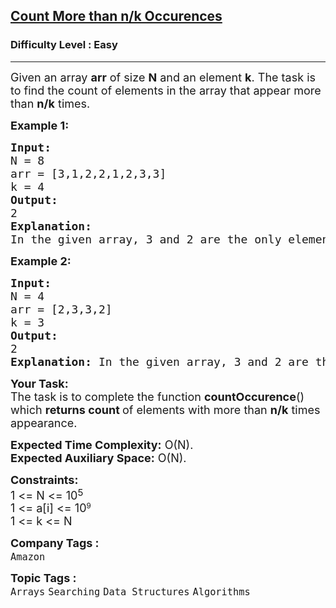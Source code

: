 <h2><a href="https://www.geeksforgeeks.org/problems/count-element-occurences/1?page=6&category=Arrays&sortBy=submissions">Count More than n/k Occurences</a></h2><h3>Difficulty Level : Easy</h3><hr><div class="problems_problem_content__Xm_eO"><p><span style="font-size: 18px;">Given an array <strong>arr</strong>&nbsp;of size <strong>N</strong> and an element <strong>k</strong>. The task is to find the count of elements in the array that appear more than <strong>n/k</strong> times.</span></p>
<p><span style="font-size: 18px;"><strong>Example 1:</strong></span></p>
<pre><span style="font-size: 18px;"><strong>Input:
</strong>N = 8
arr = [3,1,2,2,1,2,3,3]
k = 4
<strong>Output: <br></strong>2<strong>
Explanation: <br></strong>In the given array, 3 and 2 are the only elements that appears more than n/k times.</span>
</pre>
<p><span style="font-size: 18px;"><strong>Example 2:</strong></span></p>
<pre><span style="font-size: 18px;"><strong>Input:
</strong>N = 4
arr = [2,3,3,2]
k = 3
<strong>Output: <br></strong>2<strong>
Explanation: </strong>In the given array, 3 and 2 are the only elements that appears more than n/k times. So the count of elements are 2.</span></pre>
<p><span style="font-size: 18px;"><strong>Your Task:</strong><br>The task is to complete the function <strong>countOccurence</strong>() which <strong>returns count </strong>of elements with more than <strong>n/k</strong> times appearance.</span></p>
<p><span style="font-size: 18px;"><strong>Expected Time Complexity:</strong>&nbsp;O(N).<br><strong>Expected Auxiliary Space:</strong>&nbsp;O(N).</span></p>
<p><span style="font-size: 18px;"><strong>Constraints:</strong><br>1 &lt;= N &lt;= 10</span><sup><span style="font-size: 15px;">5</span></sup><br><span style="font-size: 18px;">1 &lt;= a[i] &lt;= 10</span><sup>9</sup><br><span style="font-size: 18px;">1 &lt;= k &lt;= N</span></p></div><p><span style=font-size:18px><strong>Company Tags : </strong><br><code>Amazon</code>&nbsp;<br><p><span style=font-size:18px><strong>Topic Tags : </strong><br><code>Arrays</code>&nbsp;<code>Searching</code>&nbsp;<code>Data Structures</code>&nbsp;<code>Algorithms</code>&nbsp;